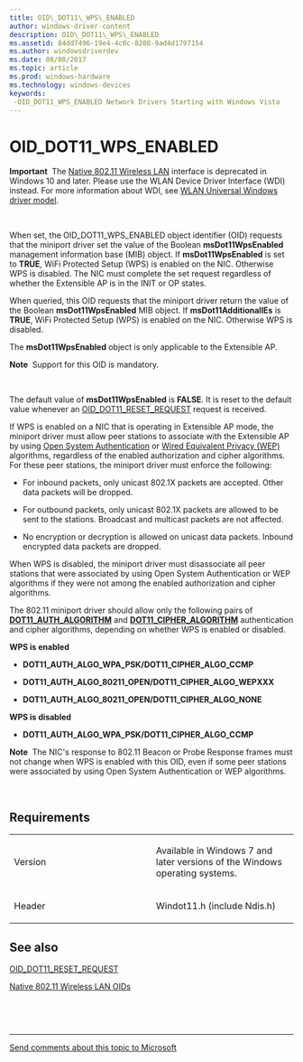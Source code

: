 ```yaml
---
title: OID\_DOT11\_WPS\_ENABLED
author: windows-driver-content
description: OID\_DOT11\_WPS\_ENABLED
ms.assetid: 84dd7496-19e4-4c0c-8208-9ad4d1797154
ms.author: windowsdriverdev
ms.date: 08/08/2017
ms.topic: article
ms.prod: windows-hardware
ms.technology: windows-devices
keywords: 
 -OID_DOT11_WPS_ENABLED Network Drivers Starting with Windows Vista
---
```


# OID\_DOT11\_WPS\_ENABLED


**Important**  The [Native 802.11 Wireless LAN](https://msdn.microsoft.com/library/windows/hardware/ff560690) interface is deprecated in Windows 10 and later. Please use the WLAN Device Driver Interface (WDI) instead. For more information about WDI, see [WLAN Universal Windows driver model](https://msdn.microsoft.com/library/windows/hardware/dn897672).

 

When set, the OID\_DOT11\_WPS\_ENABLED object identifier (OID) requests that the miniport driver set the value of the Boolean **msDot11WpsEnabled** management information base (MIB) object. If **msDot11WpsEnabled** is set to **TRUE**, WiFi Protected Setup (WPS) is enabled on the NIC. Otherwise WPS is disabled. The NIC must complete the set request regardless of whether the Extensible AP is in the INIT or OP states.

When queried, this OID requests that the miniport driver return the value of the Boolean **msDot11WpsEnabled** MIB object. If **msDot11AdditionalIEs** is **TRUE**, WiFi Protected Setup (WPS) is enabled on the NIC. Otherwise WPS is disabled.

The **msDot11WpsEnabled** object is only applicable to the Extensible AP.

**Note**  Support for this OID is mandatory.

 

The default value of **msDot11WpsEnabled** is **FALSE**. It is reset to the default value whenever an [OID\_DOT11\_RESET\_REQUEST](oid-dot11-reset-request.md) request is received.

If WPS is enabled on a NIC that is operating in Extensible AP mode, the miniport driver must allow peer stations to associate with the Extensible AP by using [Open System Authentication](https://msdn.microsoft.com/library/windows/hardware/ff569852) or [Wired Equivalent Privacy (WEP)](https://msdn.microsoft.com/library/windows/hardware/ff571060) algorithms, regardless of the enabled authorization and cipher algorithms. For these peer stations, the miniport driver must enforce the following:

-   For inbound packets, only unicast 802.1X packets are accepted. Other data packets will be dropped.

-   For outbound packets, only unicast 802.1X packets are allowed to be sent to the stations. Broadcast and multicast packets are not affected.

-   No encryption or decryption is allowed on unicast data packets. Inbound encrypted data packets are dropped.

When WPS is disabled, the miniport driver must disassociate all peer stations that were associated by using Open System Authentication or WEP algorithms if they were not among the enabled authorization and cipher algorithms.

The 802.11 miniport driver should allow only the following pairs of [**DOT11\_AUTH\_ALGORITHM**](https://msdn.microsoft.com/library/windows/hardware/ff547655) and [**DOT11\_CIPHER\_ALGORITHM**](https://msdn.microsoft.com/library/windows/hardware/ff547672) authentication and cipher algorithms, depending on whether WPS is enabled or disabled.

<a href="" id="wps-is-enabled-------"></a>**WPS is enabled**   
-   **DOT11\_AUTH\_ALGO\_WPA\_PSK/DOT11\_CIPHER\_ALGO\_CCMP**

-   **DOT11\_AUTH\_ALGO\_80211\_OPEN/DOT11\_CIPHER\_ALGO\_WEPXXX**

-   **DOT11\_AUTH\_ALGO\_80211\_OPEN/DOT11\_CIPHER\_ALGO\_NONE**

<a href="" id="wps-is-disabled-------"></a>**WPS is disabled**   
-   **DOT11\_AUTH\_ALGO\_WPA\_PSK/DOT11\_CIPHER\_ALGO\_CCMP**

**Note**  The NIC's response to 802.11 Beacon or Probe Response frames must not change when WPS is enabled with this OID, even if some peer stations were associated by using Open System Authentication or WEP algorithms.

 

Requirements
------------

<table>
<colgroup>
<col width="50%" />
<col width="50%" />
</colgroup>
<tbody>
<tr class="odd">
<td><p>Version</p></td>
<td><p>Available in Windows 7 and later versions of the Windows operating systems.</p></td>
</tr>
<tr class="even">
<td><p>Header</p></td>
<td>Windot11.h (include Ndis.h)</td>
</tr>
</tbody>
</table>

## See also


[OID\_DOT11\_RESET\_REQUEST](oid-dot11-reset-request.md)

[Native 802.11 Wireless LAN OIDs](https://msdn.microsoft.com/library/windows/hardware/ff560691)

 

 


--------------------
[Send comments about this topic to Microsoft](mailto:wsddocfb@microsoft.com?subject=Documentation%20feedback%20%5Bnetvista\netvista%5D:%20OID_DOT11_WPS_ENABLED%20%20RELEASE:%20%288/8/2017%29&body=%0A%0APRIVACY%20STATEMENT%0A%0AWe%20use%20your%20feedback%20to%20improve%20the%20documentation.%20We%20don't%20use%20your%20email%20address%20for%20any%20other%20purpose,%20and%20we'll%20remove%20your%20email%20address%20from%20our%20system%20after%20the%20issue%20that%20you're%20reporting%20is%20fixed.%20While%20we're%20working%20to%20fix%20this%20issue,%20we%20might%20send%20you%20an%20email%20message%20to%20ask%20for%20more%20info.%20Later,%20we%20might%20also%20send%20you%20an%20email%20message%20to%20let%20you%20know%20that%20we've%20addressed%20your%20feedback.%0A%0AFor%20more%20info%20about%20Microsoft's%20privacy%20policy,%20see%20http://privacy.microsoft.com/default.aspx. "Send comments about this topic to Microsoft")


